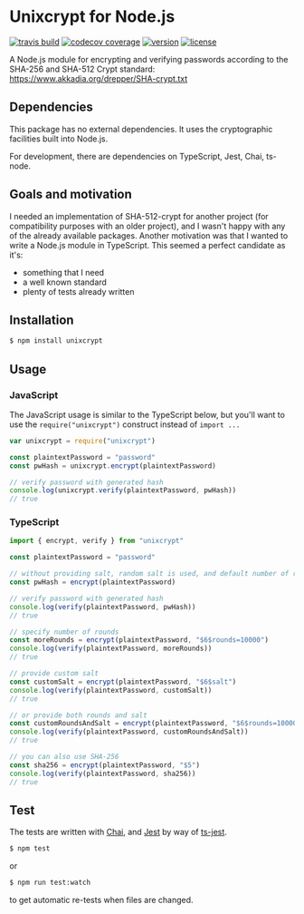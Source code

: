 # Unixcrypt for Node.js

[![travis build](https://img.shields.io/travis/markusberg/unixcrypt.svg)](https://travis-ci.org/markusberg/unixcrypt)
[![codecov coverage](https://img.shields.io/codecov/c/github/markusberg/unixcrypt/master.svg)](https://codecov.io/github/markusberg/unixcrypt)
[![version](https://img.shields.io/npm/v/unixcrypt.svg)](https://codecov.io/github/markusberg/unixcrypt)
[![license](https://img.shields.io/github/license/markusberg/unixcrypt.svg)](https://www.apache.org/licenses/LICENSE-2.0)

A Node.js module for encrypting and verifying passwords according to the SHA-256 and SHA-512 Crypt standard:
https://www.akkadia.org/drepper/SHA-crypt.txt

## Dependencies

This package has no external dependencies. It uses the cryptographic facilities built into Node.js.

For development, there are dependencies on TypeScript, Jest, Chai, ts-node.

## Goals and motivation

I needed an implementation of SHA-512-crypt for another project (for compatibility purposes with an older project), and I wasn't happy with any of the already available packages. Another motivation was that I wanted to write a Node.js module in TypeScript. This seemed a perfect candidate as it's:

- something that I need
- a well known standard
- plenty of tests already written

## Installation

```sh
$ npm install unixcrypt
```

## Usage

### JavaScript

The JavaScript usage is similar to the TypeScript below, but you'll want to use the `require("unixcrypt")` construct instead of `import ...`

```javascript
var unixcrypt = require("unixcrypt")

const plaintextPassword = "password"
const pwHash = unixcrypt.encrypt(plaintextPassword)

// verify password with generated hash
console.log(unixcrypt.verify(plaintextPassword, pwHash))
// true
```

### TypeScript

```typescript
import { encrypt, verify } from "unixcrypt"

const plaintextPassword = "password"

// without providing salt, random salt is used, and default number of rounds
const pwHash = encrypt(plaintextPassword)

// verify password with generated hash
console.log(verify(plaintextPassword, pwHash))
// true

// specify number of rounds
const moreRounds = encrypt(plaintextPassword, "$6$rounds=10000")
console.log(verify(plaintextPassword, moreRounds))
// true

// provide custom salt
const customSalt = encrypt(plaintextPassword, "$6$salt")
console.log(verify(plaintextPassword, customSalt))
// true

// or provide both rounds and salt
const customRoundsAndSalt = encrypt(plaintextPassword, "$6$rounds=10000$salt")
console.log(verify(plaintextPassword, customRoundsAndSalt))
// true

// you can also use SHA-256
const sha256 = encrypt(plaintextPassword, "$5")
console.log(verify(plaintextPassword, sha256))
// true
```

## Test

The tests are written with [Chai](http://www.chaijs.com/), and [Jest](https://jestjs.io/) by way of [ts-jest](https://github.com/kulshekhar/ts-jest).

```sh
$ npm test
```

or

```sh
$ npm run test:watch
```

to get automatic re-tests when files are changed.
